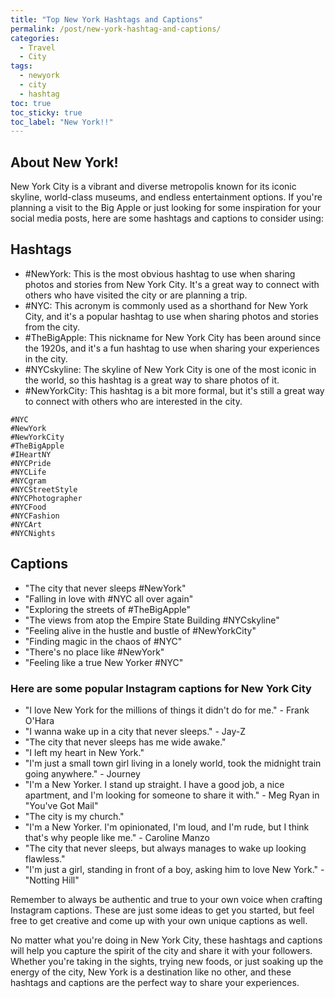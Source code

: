 ```yaml
---
title: "Top New York Hashtags and Captions"
permalink: /post/new-york-hashtag-and-captions/
categories:
  - Travel
  - City
tags:
  - newyork
  - city
  - hashtag
toc: true
toc_sticky: true
toc_label: "New York!!"
---
```


## About New York!
New York City is a vibrant and diverse metropolis known for its iconic skyline, world-class museums, and endless entertainment options. If you're planning a visit to the Big Apple or just looking for some inspiration for your social media posts, here are some hashtags and captions to consider using:

## Hashtags

* #NewYork: This is the most obvious hashtag to use when sharing photos and stories from New York City. It's a great way to connect with others who have visited the city or are planning a trip.
* #NYC: This acronym is commonly used as a shorthand for New York City, and it's a popular hashtag to use when sharing photos and stories from the city.
* #TheBigApple: This nickname for New York City has been around since the 1920s, and it's a fun hashtag to use when sharing your experiences in the city.
* #NYCskyline: The skyline of New York City is one of the most iconic in the world, so this hashtag is a great way to share photos of it.
* #NewYorkCity: This hashtag is a bit more formal, but it's still a great way to connect with others who are interested in the city.

```text
#NYC
#NewYork
#NewYorkCity
#TheBigApple
#IHeartNY
#NYCPride
#NYCLife
#NYCgram
#NYCStreetStyle
#NYCPhotographer
#NYCFood
#NYCFashion
#NYCArt
#NYCNights
```

## Captions

* "The city that never sleeps #NewYork"
* "Falling in love with #NYC all over again"
* "Exploring the streets of #TheBigApple"
* "The views from atop the Empire State Building #NYCskyline"
* "Feeling alive in the hustle and bustle of #NewYorkCity"
* "Finding magic in the chaos of #NYC"
* "There's no place like #NewYork"
* "Feeling like a true New Yorker #NYC"

### Here are some popular Instagram captions for New York City

* "I love New York for the millions of things it didn't do for me." - Frank O'Hara
* "I wanna wake up in a city that never sleeps." - Jay-Z
* "The city that never sleeps has me wide awake."
* "I left my heart in New York."
* "I'm just a small town girl living in a lonely world, took the midnight train going anywhere." - Journey
* "I'm a New Yorker. I stand up straight. I have a good job, a nice apartment, and I'm looking for someone to share it with." - Meg Ryan in "You've Got Mail"
* "The city is my church."
* "I'm a New Yorker. I'm opinionated, I'm loud, and I'm rude, but I think that's why people like me." - Caroline Manzo
* "The city that never sleeps, but always manages to wake up looking flawless."
* "I'm just a girl, standing in front of a boy, asking him to love New York." - "Notting Hill"

Remember to always be authentic and true to your own voice when crafting Instagram captions. These are just some ideas to get you started, but feel free to get creative and come up with your own unique captions as well.

No matter what you're doing in New York City, these hashtags and captions will help you capture the spirit of the city and share it with your followers. Whether you're taking in the sights, trying new foods, or just soaking up the energy of the city, New York is a destination like no other, and these hashtags and captions are the perfect way to share your experiences.